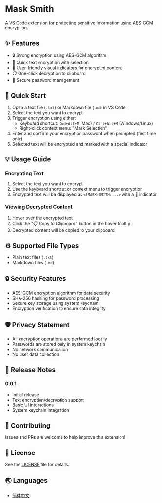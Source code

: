 # Mask Smith

A VS Code extension for protecting sensitive information using AES-GCM encryption.

## ✨ Features

- 🔒 Strong encryption using AES-GCM algorithm
- 🎯 Quick text encryption with selection
- 👀 User-friendly visual indicators for encrypted content
- 📋 One-click decryption to clipboard
- 🔑 Secure password management

## 🚀 Quick Start

1. Open a text file (`.txt`) or Markdown file (`.md`) in VS Code
2. Select the text you want to encrypt
3. Trigger encryption using either:
   - Keyboard shortcut: `Cmd+Alt+M` (Mac) / `Ctrl+Alt+M` (Windows/Linux)
   - Right-click context menu: "Mask Selection"
4. Enter and confirm your encryption password when prompted (first time only)
5. Selected text will be encrypted and marked with a special indicator

## 💡 Usage Guide

### Encrypting Text
1. Select the text you want to encrypt
2. Use the keyboard shortcut or context menu to trigger encryption
3. Encrypted text will be displayed as `<!MASK-SMITH:...>` with a 🔐 indicator

### Viewing Decrypted Content
1. Hover over the encrypted text
2. Click the "📋 Copy to Clipboard" button in the hover tooltip
3. Decrypted content will be copied to your clipboard

## ⚙️ Supported File Types

- Plain text files (`.txt`)
- Markdown files (`.md`)

## 🔒 Security Features

- AES-GCM encryption algorithm for data security
- SHA-256 hashing for password processing
- Secure key storage using system keychain
- Encryption verification to ensure data integrity

## 🛡️ Privacy Statement

- All encryption operations are performed locally
- Passwords are stored only in system keychain
- No network communication
- No user data collection

## 📝 Release Notes

### 0.0.1
- Initial release
- Text encryption/decryption support
- Basic UI interactions
- System keychain integration

## 🤝 Contributing

Issues and PRs are welcome to help improve this extension!

## 📄 License

See the [LICENSE](LICENSE) file for details.

## 🌏 Languages

- [简体中文](README_CN.md)

